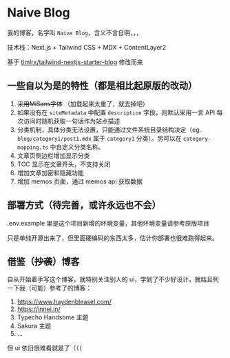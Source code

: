 # Naive Blog

我的博客，名字叫 `Naive Blog`，含义不言自明，，，

技术栈：Next.js + Tailwind CSS + MDX + ContentLayer2

基于 [timlrx/tailwind-nextjs-starter-blog](https://github.com/timlrx/tailwind-nextjs-starter-blog) 修改而来

## 一些自以为是的特性（都是相比起原版的改动）

1. ~~采用MiSans字体~~ （加载起来太重了，就去掉吧）
2. 如果没有在 `siteMetadata` 中配置 `description` 字段，则默认采用一言 API 每次访问时随机获取一句话作为站点描述
3. 分类机制，具体分类无法设置，只能通过文件系统目录结构决定（eg. `blog/category1/post1.mdx` 属于 `category1` 分类）。另可以在 `category-mapping.ts` 中自定义分类名称。
4. 文章页侧边栏增加显示分类
5. TOC 显示在文章开头，不支持关闭
6. 增加文章加密和隐藏功能
7. 增加 memos 页面，通过 memos api 获取数据

## 部署方式（待完善，或许永远也不会）

.env.example 里是这个项目新增的环境变量，其他环境变量请参考原版项目

只是单纯开源出来了，但里面硬编码的东西太多，估计你部署也很难跑得起来。

## 借鉴（~~抄袭~~）博客

自从开始着手写这个博客，就特别关注别人的 ui，学到了不少好设计，就姑且列一下我（可能）参考了的博客：

1. https://www.haydenbleasel.com/
2. https://innei.in/
3. Typecho Handsome 主题
4. Sakura 主题
5. ...

但 ui 依旧很难看就是了（（（
